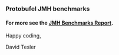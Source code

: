 ### Protobufel JMH benchmarks


#### For more see the [JMH Benchmarks Report](https://protobufel.github.io/protobufel-benchmarks/jmh/ "JavaDoc and more").  

Happy coding,

David Tesler
